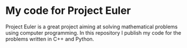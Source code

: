 My code for Project Euler
==========
Project Euler is a great project aiming at solving mathematical problems using computer programming.
In this repository I publish my code for the problems written in C++ and Python.